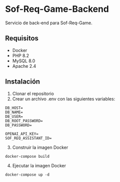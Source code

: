 # Sof-Req-Game-Backend
Servicio de back-end para Sof-Req-Game.

## Requisitos
- Docker
- PHP 8.2
- MySQL 8.0
- Apache 2.4

## Instalación
1. Clonar el repositorio
2. Crear un archivo .env con las siguientes variables:

```
DB_HOST=
DB_NAME=
DB_USER=
DB_ROOT_PASSWORD=
DB_PASSWORD=

OPENAI_API_KEY=
SOF_REQ_ASSISTANT_ID=
```

3. Construir la imagen Docker

```
docker-compose build
```

4. Ejecutar la imagen Docker

```
docker-compose up -d
```